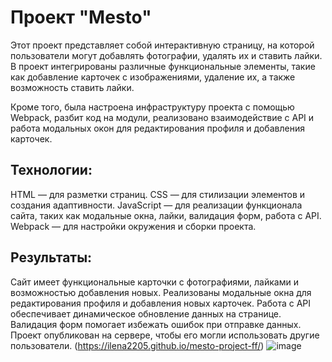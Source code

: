 # Проект "Mesto"
Этот проект представляет собой  интерактивную страницу, на которой пользователи могут добавлять фотографии, удалять их и ставить лайки.  В проект интегрированы различные функциональные элементы, такие как добавление карточек с изображениями, удаление их, а также возможность ставить лайки.

Кроме того, была настроена инфраструктуру проекта с помощью Webpack, разбит код на модули, реализовано взаимодействие с API и работа модальных окон для редактирования профиля и добавления карточек. 

## Технологии:
HTML — для разметки страниц.
CSS — для стилизации элементов и создания адаптивности.
JavaScript — для реализации функционала сайта, таких как модальные окна, лайки, валидация форм, работа с API.
Webpack — для настройки окружения и сборки проекта.

## Результаты:
Сайт имеет функциональные карточки с фотографиями, лайками и возможностью добавления новых.
Реализованы модальные окна для редактирования профиля и добавления новых карточек.
Работа с API обеспечивает динамическое обновление данных на странице.
Валидация форм помогает избежать ошибок при отправке данных.
Проект опубликован на сервере, чтобы его могли использовать другие пользователи. (https://ilena2205.github.io/mesto-project-ff/)
![image](https://github.com/user-attachments/assets/8c343b13-a5bc-45ae-8e79-ead87a17756d)

